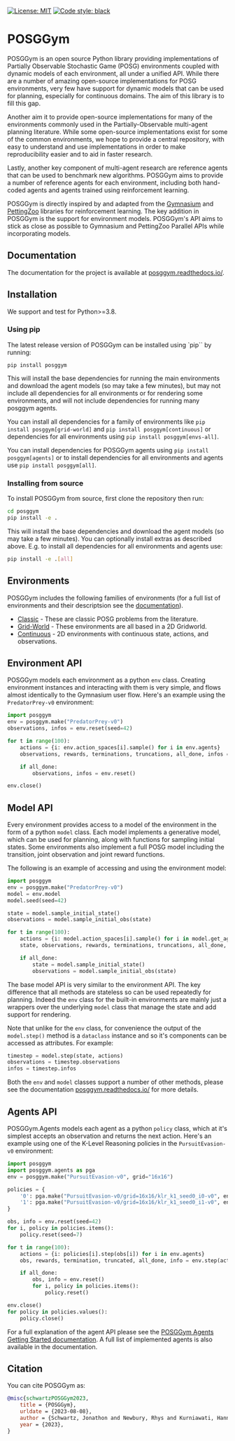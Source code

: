 [![License: MIT](https://img.shields.io/badge/License-MIT-yellow.svg)](https://opensource.org/licenses/MIT)
[![Code style: black](https://img.shields.io/badge/code%20style-black-000000.svg)](https://github.com/psf/black)



# POSGGym

POSGGym is an open source Python library providing implementations of Partially Observable Stochastic Game (POSG) environments coupled with dynamic models of each environment, all under a unified API. While there are a number of amazing open-source implementations for POSG environments, very few have support for dynamic models that can be used for planning, especially for continuous domains. The aim of this library is to fill this gap.

Another aim it to provide open-source implementations for many of the environments commonly used in the Partially-Observable multi-agent planning literature. While some open-source implementations exist for some of the common environments, we hope to provide a central repository, with easy to understand and use implementations in order to make reproducibility easier and to aid in faster research.

Lastly, another key component of multi-agent research are reference agents that can be used to benchmark new algorithms. POSGGym aims to provide a number of reference agents for each environment, including both hand-coded agents and agents trained using reinforcement learning.

POSGGym is directly inspired by and adapted from the [Gymnasium](https://gymnasium.farama.org/) and [PettingZoo](https://pettingzoo.farama.org/) libraries for reinforcement learning. The key addition in POSGGym is the support for environment models. POSGGym's API aims to stick as close as possible to Gymnasium and PettingZoo Parallel APIs while incorporating models.


## Documentation

The documentation for the project is available at [posggym.readthedocs.io/](https://posggym.readthedocs.io/).

## Installation

We support and test for Python>=3.8.

### Using pip

The latest release version of POSGGym can be installed using `pip`` by running:

```
pip install posggym
```

This will install the base dependencies for running the main environments and download the agent models (so may take a few minutes), but may not include all dependencies for all environments or for rendering some environments, and will not include dependencies for running many posggym agents.

You can install all dependencies for a family of environments like `pip install posggym[grid-world]` and `pip install posggym[continuous]` or dependencies for all environments using `pip install posggym[envs-all]`.

You can install dependencies for POSGGym agents using `pip install posggym[agents]` or to install dependencies for all environments and agents use `pip install posggym[all]`.

### Installing from source

To install POSGGym from source, first clone the repository then run:

```bash
cd posggym
pip install -e .
```

This will install the base dependencies and download the agent models (so may take a few minutes). You can optionally install extras as described above. E.g. to install all dependencies for all environments and agents use:

```bash
pip install -e .[all]
```

## Environments

POSGGym includes the following families of environments (for a full list of environments and their descriptsion see the [documentation](https://posggym.readthedocs.io/)).

- [Classic](https://posggym.readthedocs.io/en/latest/environments/classic.html) - These are classic POSG problems from the literature.
- [Grid-World](https://posggym.readthedocs.io/en/latest/environments/grid_world.html) - These environments are all based in a 2D Gridworld.
- [Continuous](https://posggym.readthedocs.io/en/latest/environments/continuous.html) - 2D environments with continuous state, actions, and observations.


## Environment API

POSGGym models each environment as a python `env` class. Creating environment instances and interacting with them is very simple, and flows almost identically to the Gymnasium user flow. Here's an example using the `PredatorPrey-v0` environment:

```python
import posggym
env = posggym.make("PredatorPrey-v0")
observations, infos = env.reset(seed=42)

for t in range(100):
    actions = {i: env.action_spaces[i].sample() for i in env.agents}
    observations, rewards, terminations, truncations, all_done, infos = env.step(actions)

    if all_done:
        observations, infos = env.reset()

env.close()
```


## Model API

Every environment provides access to a model of the environment in the form of a python `model` class. Each model implements a generative model, which can be used for planning, along with functions for sampling initial states. Some environments also implement a full POSG model including the transition, joint observation and joint reward functions.

The following is an example of accessing and using the environment model:


```python
import posggym
env = posggym.make("PredatorPrey-v0")
model = env.model
model.seed(seed=42)

state = model.sample_initial_state()
observations = model.sample_initial_obs(state)

for t in range(100):
    actions = {i: model.action_spaces[i].sample() for i in model.get_agents(state)}
    state, observations, rewards, terminations, truncations, all_done, infos = model.step(state, actions)

    if all_done:
        state = model.sample_initial_state()
        observations = model.sample_initial_obs(state)
```

The base model API is very similar to the environment API. The key difference that all methods are stateless so can be used repeatedly for planning. Indeed the `env` class for the built-in environments are mainly just a wrappers over the underlying `model` class that manage the state and add support for rendering.

Note that unlike for the `env` class, for convenience the output of the `model.step()` method is a `dataclass` instance and so it's components can be accessed as attributes. For example:

```python
timestep = model.step(state, actions)
observations = timestep.observations
infos = timestep.infos
```

Both the `env` and `model` classes support a number of other methods, please see the documentation [posggym.readthedocs.io/](https://posggym.readthedocs.io/) for more details.

## Agents API

POSGGym.Agents models each agent as a python `policy` class, which at it's simplest accepts an observation and returns the next action. Here's an example using one of the K-Level Reasoning policies in the `PursuitEvasion-v0` environment:


```python
import posggym
import posggym.agents as pga
env = posggym.make("PursuitEvasion-v0", grid="16x16")

policies = {
    '0': pga.make("PursuitEvasion-v0/grid=16x16/klr_k1_seed0_i0-v0", env.model, '0'),
    '1': pga.make("PursuitEvasion-v0/grid=16x16/klr_k1_seed0_i1-v0", env.model, '1')
}

obs, info = env.reset(seed=42)
for i, policy in policies.items():
    policy.reset(seed=7)

for t in range(100):
    actions = {i: policies[i].step(obs[i]) for i in env.agents}
    obs, rewards, termination, truncated, all_done, info = env.step(actions)

    if all_done:
        obs, info = env.reset()
        for i, policy in policies.items():
            policy.reset()

env.close()
for policy in policies.values():
    policy.close()
```

For a full explanation of the agent API please see the [POSGGym Agents Getting Started documentation](https://posggym.readthedocs.io/en/latest/agents/getting_started.html). A full list of implemented agents is also available in the documentation.

## Citation

You can cite POSGGym as:

```bibtex
@misc{schwartzPOSGGym2023,
    title = {POSGGym},
    urldate = {2023-08-08},
    author = {Schwartz, Jonathon and Newbury, Rhys and Kurniawati, Hanna},
    year = {2023},
}
```
